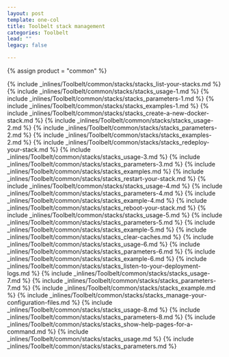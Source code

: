 ```yaml
---
layout: post
template: one-col
title: Toolbelt stack management
categories: Toolbelt
lead: ""
legacy: false

---
```

{% assign product = "common" %}

{% include _inlines/Toolbelt/common/stacks/stacks_list-your-stacks.md %}
{% include _inlines/Toolbelt/common/stacks/stacks_usage-1.md %}
{% include _inlines/Toolbelt/common/stacks/stacks_parameters-1.md %}
{% include _inlines/Toolbelt/common/stacks/stacks_examples-1.md %}
{% include _inlines/Toolbelt/common/stacks/stacks_create-a-new-docker-stack.md %}
{% include _inlines/Toolbelt/common/stacks/stacks_usage-2.md %}
{% include _inlines/Toolbelt/common/stacks/stacks_parameters-2.md %}
{% include _inlines/Toolbelt/common/stacks/stacks_examples-2.md %}
{% include _inlines/Toolbelt/common/stacks/stacks_redeploy-your-stack.md %}
{% include _inlines/Toolbelt/common/stacks/stacks_usage-3.md %}
{% include _inlines/Toolbelt/common/stacks/stacks_parameters-3.md %}
{% include _inlines/Toolbelt/common/stacks/stacks_examples.md %}
{% include _inlines/Toolbelt/common/stacks/stacks_restart-your-stack.md %}
{% include _inlines/Toolbelt/common/stacks/stacks_usage-4.md %}
{% include _inlines/Toolbelt/common/stacks/stacks_parameters-4.md %}
{% include _inlines/Toolbelt/common/stacks/stacks_example-4.md %}
{% include _inlines/Toolbelt/common/stacks/stacks_reboot-your-stack.md %}
{% include _inlines/Toolbelt/common/stacks/stacks_usage-5.md %}
{% include _inlines/Toolbelt/common/stacks/stacks_parameters-5.md %}
{% include _inlines/Toolbelt/common/stacks/stacks_example-5.md %}
{% include _inlines/Toolbelt/common/stacks/stacks_clear-caches.md %}
{% include _inlines/Toolbelt/common/stacks/stacks_usage-6.md %}
{% include _inlines/Toolbelt/common/stacks/stacks_parameters-6.md %}
{% include _inlines/Toolbelt/common/stacks/stacks_example-6.md %}
{% include _inlines/Toolbelt/common/stacks/stacks_listen-to-your-deployment-logs.md %}
{% include _inlines/Toolbelt/common/stacks/stacks_usage-7.md %}
{% include _inlines/Toolbelt/common/stacks/stacks_parameters-7.md %}
{% include _inlines/Toolbelt/common/stacks/stacks_example.md %}
{% include _inlines/Toolbelt/common/stacks/stacks_manage-your-configuration-files.md %}
{% include _inlines/Toolbelt/common/stacks/stacks_usage-8.md %}
{% include _inlines/Toolbelt/common/stacks/stacks_parameters-8.md %}
{% include _inlines/Toolbelt/common/stacks/stacks_show-help-pages-for-a-command.md %}
{% include _inlines/Toolbelt/common/stacks/stacks_usage.md %}
{% include _inlines/Toolbelt/common/stacks/stacks_parameters.md %}